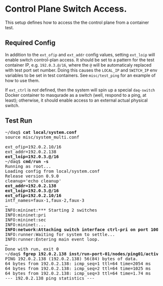 # Control Plane Switch Access.

This setup defines how to access the the control plane from a container test.

## Required Config
In addition to the `ext_ofip` and `ext_addr` config values, setting
`ext_loip` will enable switch control-plan access. It should be set
to a pattern for the test container IP, e.g. `192.0.3.@/16`, where
the `@` will be automaticaly replaced with test port set number.
Doing this causes the `LOCAL_IP` and `SWITCH_IP` env variables to be set in
test containers. See `misc/test_ping` for an example of how to use them.

If `ext_ctrl` is _not_ defined, then the system will spin up a special
`daq-switch` Docker container to masqurade as a switch (well, respond
to a ping, at least); otherwise, it should enable access to an external
actual physical switch.

## Test Run
<pre>
~/daq$ <b>cat local/system.conf</b>
source misc/system_multi.conf

ext_ofip=192.0.2.10/16
ext_addr=192.0.2.138
<b>ext_loip=192.0.3.@/16</b>
~/daq$ <b>cmd/run -s</b>
Running as root...
Loading config from local/system.conf
Release version 0.9.0
cleanup='echo cleanup'
<b>ext_addr=192.0.2.138
ext_loip=192.0.3.@/16
ext_ofip=192.0.2.10/16</b>
intf_names=faux-1,faux-2,faux-3
&hellip;
INFO:mininet:*** Starting 2 switches
INFO:mininet:pri
INFO:mininet:sec
INFO:mininet:...
<b>INFO:network:Attaching switch interface ctrl-pri on port 1000</b>
INFO:runner:Waiting for system to settle...
INFO:runner:Entering main event loop.
&hellip;
Done with run, exit 0
~/daq$ <b>fgrep 192.0.2.138 inst/run-port-01/nodes/ping01/activate.log</b>
PING 192.0.2.138 (192.0.2.138) 56(84) bytes of data.
64 bytes from 192.0.2.138: icmp_seq=1 ttl=64 time=2054 ms
64 bytes from 192.0.2.138: icmp_seq=2 ttl=64 time=1025 ms
64 bytes from 192.0.2.138: icmp_seq=3 ttl=64 time=1.74 ms
--- 192.0.2.138 ping statistics ---
</pre>
